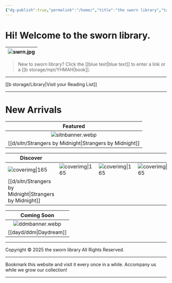 ```yaml
---
{"dg-publish":true,"permalink":"/home/","title":"the sworn library","tags":["gardenEntry"]}
---
```


# Hi! Welcome to the sworn library.

| ![swrn.jpg](/img/user/b%20storage/swrn.jpg) |
| :-----------: |

> New to sworn library?
Click the [[blue text\|blue text]] to enter a link or a [[b storage/mpt/YHMAH\|book]].

***

[[b storage/Library\|Visit your Reading List]]

***
<section id="continue-section" style="display: none;">
    <button id="continueBtn">Continue where you left off</button>
</section>

# New Arrivals

|            Featured             |
| :-----------------------------: |
|      ![sitnbanner.webp](/img/user/d/sitn/sitnbanner.webp)       |
| [[d/sitn/Strangers by Midnight\|Strangers by Midnight]] |


| Discover                         |                           |                           |                           |
| -------------------------------- | ------------------------- | ------------------------- | ------------------------- |
| ![coverimg\|165](/img/user/d/sitn/sitncover.webp) | ![coverimg\|165](/img/user/d/swb.jpg) | ![coverimg\|165](/img/user/d/swb.jpg) | ![coverimg\|165](/img/user/d/swb.jpg) |
| [[d/sitn/Strangers by Midnight\|Strangers by Midnight]]        |                           |                           |                           |

|     Coming Soon     |
| :-----------------: |
| ![ddmbanner.webp](/img/user/dayd/ddmstorage/ddmbanner.webp) |
|  [[dayd/ddm\|Daydream]]  |

---
Copyright © 2025 the sworn library
All Rights Reserved.

***

Bookmark this website and visit it every once in a while. Accompany us while we grow our collection!

***

<script src="https://starryxoxo.github.io/treeajmgar/src/helpers/tables.js"></script>
<script src="https://starryxoxo.github.io/treeajmgar/src/helpers/imagelist.js"></script>
<script src="https://starryxoxo.github.io/treeajmgar/src/helpers/homeLastPage.js"></script>